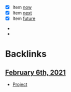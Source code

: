 - [x] Item [now](<now.md>)
- [x] Item [next](<next.md>)
- [x] Item  [future](<future.md>)
- 
- 

# Backlinks
## [February 6th, 2021](<February 6th, 2021.md>)
- [Project](<Project.md>)

